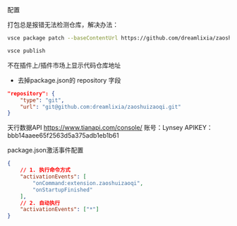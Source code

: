 配置
<!-- ![](vsce package --baseContentUrl "git@github.com:dreamlixia/zaoshuizaoqi.git/blob/master" --baseImagesUrl "git@github.com:dreamlixia/zaoshuizaoqi.git/raw/master") -->

打包总是报错无法检测仓库，解决办法：
```bash
vsce package patch --baseContentUrl https://github.com/dreamlixia/zaoshuizaoqi --baseImagesUrl https://github.com/dreamlixia/zaoshuizaoqi/raw/main

vsce publish
```

不在插件上/插件市场上显示代码仓库地址  
- 去掉package.json的 repository 字段
```json
"repository": {
    "type": "git",
    "url": "git@github.com:dreamlixia/zaoshuizaoqi.git"
}
```

天行数据API
https://www.tianapi.com/console/
账号：Lynsey
APIKEY：bbb14aaee65f2563d5a375adb1eb1b61

package.json激活事件配置
```json
{
    // 1. 执行命令方式
    "activationEvents": [
        "onCommand:extension.zaoshuizaoqi",
        "onStartupFinished"
    ],
    // 2. 自动执行
    "activationEvents": ["*"]
}
```